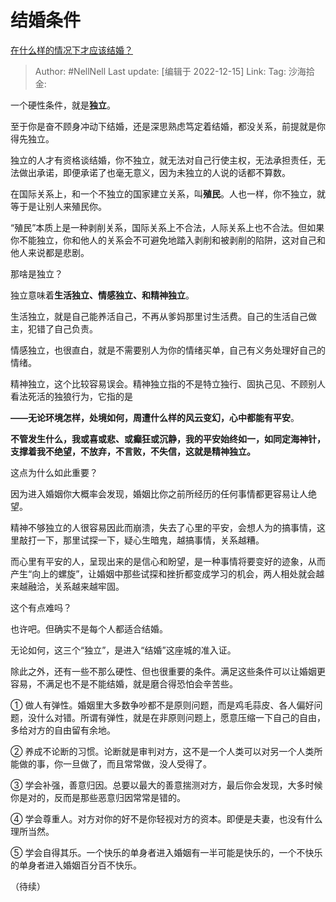 # 结婚条件
[在什么样的情况下才应该结婚？](https://www.zhihu.com/question/571465354/answer/2802293928)

> Author: #NellNell
> Last update: [编辑于 2022-12-15]
> Link:
> Tag:
> 沙海拾金:

一个硬性条件，就是**独立**。

至于你是奋不顾身冲动下结婚，还是深思熟虑笃定着结婚，都没关系，前提就是你得先独立。

独立的人才有资格谈结婚，你不独立，就无法对自己行使主权，无法承担责任，无法做出承诺，即便承诺了也毫无意义，因为未独立的人说的话都不算数。

在国际关系上，和一个不独立的国家建立关系，叫**殖民**。人也一样，你不独立，就等于是让别人来殖民你。

“殖民”本质上是一种剥削关系，国际关系上不合法，人际关系上也不合法。但如果你不能独立，你和他人的关系会不可避免地踏入剥削和被剥削的陷阱，这对自己和他人来说都是悲剧。

那啥是独立？

独立意味着**生活独立、情感独立、和精神独立**。

生活独立，就是自己能养活自己，不再从爹妈那里讨生活费。自己的生活自己做主，犯错了自己负责。

情感独立，也很直白，就是不需要别人为你的情绪买单，自己有义务处理好自己的情绪。

精神独立，这个比较容易误会。精神独立指的不是特立独行、固执己见、不顾别人看法死活的独狼行为，它指的是

**——无论环境怎样，处境如何，周遭什么样的风云变幻，心中都能有平安**。

**不管发生什么，我或喜或悲、或癫狂或沉静，我的平安始终如一，如同定海神针，支撑着我不绝望，不放弃，不言败，不失信，这就是精神独立。**

这点为什么如此重要？

因为进入婚姻你大概率会发现，婚姻比你之前所经历的任何事情都更容易让人绝望。

精神不够独立的人很容易因此而崩溃，失去了心里的平安，会想人为的搞事情，这里敲打一下，那里试探一下，疑心生暗鬼，越搞事情，关系越糟。

而心里有平安的人，呈现出来的是信心和盼望，是一种事情将要变好的迹象，从而产生“向上的螺旋”，让婚姻中那些试探和挫折都变成学习的机会，两人相处就会越来越融洽，关系越来越牢固。

这个有点难吗？

也许吧。但确实不是每个人都适合结婚。

无论如何，这三个“独立”，是进入“结婚”这座城的准入证。

除此之外，还有一些不那么硬性、但也很重要的条件。满足这些条件可以让婚姻更容易，不满足也不是不能结婚，就是磨合得恐怕会辛苦些。

① 做人有弹性。婚姻里大多数争吵都不是原则问题，而是鸡毛蒜皮、各人偏好问题，没什么对错。所谓有弹性，就是在非原则问题上，愿意压缩一下自己的自由，多给对方的自由留有余地。

② 养成不论断的习惯。论断就是审判对方，这不是一个人类可以对另一个人类所能做的事，你一旦做了，而且常常做，没人受得了。

③ 学会补强，善意归因。总要以最大的善意揣测对方，最后你会发现，大多时候你是对的，反而是那些恶意归因常常是错的。

④ 学会尊重人。对方对你的好不是你轻视对方的资本。即便是夫妻，也没有什么理所当然。

⑤ 学会自得其乐。一个快乐的单身者进入婚姻有一半可能是快乐的，一个不快乐的单身者进入婚姻百分百不快乐。

（待续）
